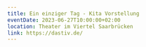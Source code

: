 ```yaml
---
title: Ein einziger Tag - Kita Vorstellung
eventDate: 2023-06-27T10:00:00+02:00
location: Theater im Viertel Saarbrücken
link: https://dastiv.de/
---
```

